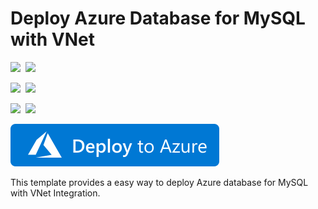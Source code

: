 # Deploy Azure Database for MySQL with VNet

<IMG SRC="https://azurequickstartsservice.blob.core.windows.net/badges/101-managed-mysql-with-vnet/PublicLastTestDate.svg" />&nbsp;
<IMG SRC="https://azurequickstartsservice.blob.core.windows.net/badges/101-managed-mysql-with-vnet/PublicDeployment.svg" />&nbsp;

<IMG SRC="https://azurequickstartsservice.blob.core.windows.net/badges/101-managed-mysql-with-vnet/FairfaxLastTestDate.svg" />&nbsp;
<IMG SRC="https://azurequickstartsservice.blob.core.windows.net/badges/101-managed-mysql-with-vnet/FairfaxDeployment.svg" />&nbsp;

<IMG SRC="https://azurequickstartsservice.blob.core.windows.net/badges/101-managed-mysql-with-vnet/BestPracticeResult.svg" />&nbsp;
<IMG SRC="https://azurequickstartsservice.blob.core.windows.net/badges/101-managed-mysql-with-vnet/CredScanResult.svg" />&nbsp;

<a href="https://portal.azure.com/#create/Microsoft.Template/uri/https%3A%2F%2Fraw.githubusercontent.com%2FAzure%2Fazure-quickstart-templates%2Fmaster%2F101-managed-mysql-with-vnet%2Fazuredeploy.json" target="_blank">
  <img src="https://raw.githubusercontent.com/Azure/azure-quickstart-templates/master/1-CONTRIBUTION-GUIDE/images/deploytoazure.svg?sanitize=true"/>
</a>

This template provides a easy way to deploy Azure database for MySQL with VNet Integration.

